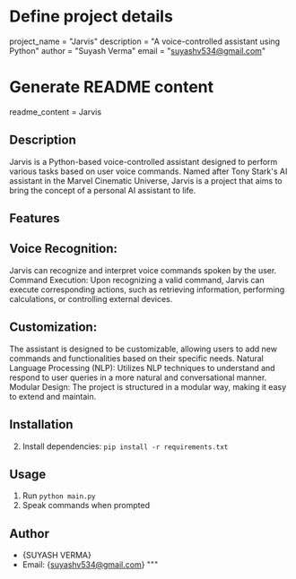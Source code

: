 # Define project details
project_name = "Jarvis"
description = "A voice-controlled assistant using Python"
author = "Suyash Verma"
email = "suyashv534@gmail.com"

# Generate README content
readme_content = Jarvis
## Description
Jarvis is a Python-based voice-controlled assistant designed to perform various tasks based on user voice commands. Named after Tony Stark's AI assistant in the Marvel Cinematic Universe, Jarvis is a project that aims to bring the concept of a personal AI assistant to life.

## Features
## Voice Recognition: 
Jarvis can recognize and interpret voice commands spoken by the user.
Command Execution: Upon recognizing a valid command, Jarvis can execute corresponding actions, such as retrieving information, performing calculations, or controlling external devices.
## Customization:
The assistant is designed to be customizable, allowing users to add new commands and functionalities based on their specific needs.
Natural Language Processing (NLP): Utilizes NLP techniques to understand and respond to user queries in a more natural and conversational manner.
Modular Design: The project is structured in a modular way, making it easy to extend and maintain.

## Installation

2. Install dependencies: `pip install -r requirements.txt`

## Usage
1. Run `python main.py`
2. Speak commands when prompted

## Author
- {SUYASH VERMA}
- Email: {suyashv534@gmail.com}
"""


